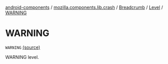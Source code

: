 [android-components](../../../index.md) / [mozilla.components.lib.crash](../../index.md) / [Breadcrumb](../index.md) / [Level](index.md) / [WARNING](./-w-a-r-n-i-n-g.md)

# WARNING

`WARNING` [(source)](https://github.com/mozilla-mobile/android-components/blob/master/components/lib/crash/src/main/java/mozilla/components/lib/crash/Breadcrumb.kt#L63)

WARNING level.

